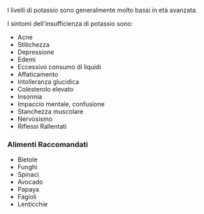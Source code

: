 I livelli di potassio sono generalmente molto bassi in età avanzata.

I sintomi dell'insufficienza di potassio sono:

- Acne
- Stitichezza
- Depressione
- Edemi
- Eccessivo consumo di liquidi
- Affaticamento
- Intolleranza glucidica
- Colesterolo elevato
- Insonnia
- Impaccio mentale, confusione
- Stanchezza muscolare
- Nervosismo
- Riflessi Rallentati

### Alimenti Raccomandati

- Bietole
- Funghi
- Spinaci
- Avocado
- Papaya
- Fagioli
- Lenticchie
